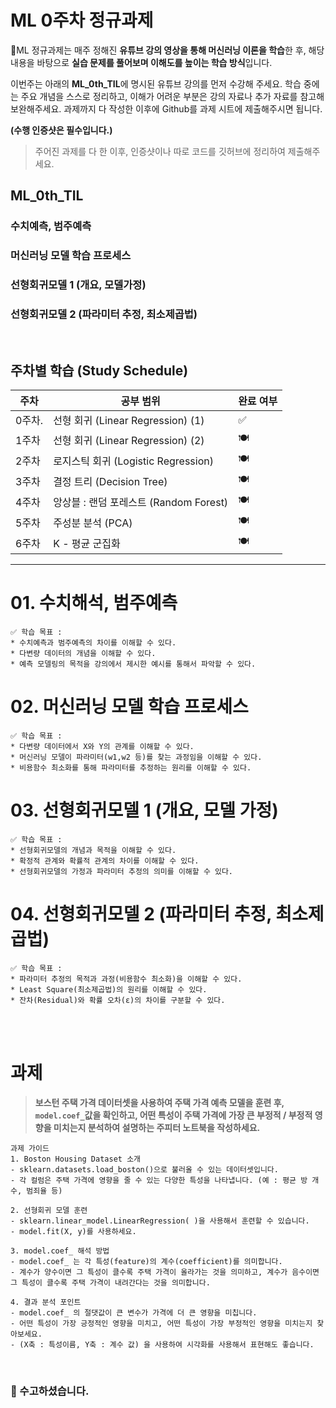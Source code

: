 # ML 0주차 정규과제

📌ML 정규과제는 매주 정해진 **유튜브 강의 영상을 통해 머신러닝 이론을 학습**한 후, 해당 내용을 바탕으로 **실습 문제를 풀어보며 이해도를 높이는 학습 방식**입니다. 

이번주는 아래의 **ML_0th_TIL**에 명시된 유튜브 강의를 먼저 수강해 주세요. 학습 중에는 주요 개념을 스스로 정리하고, 이해가 어려운 부분은 강의 자료나 추가 자료를 참고해 보완해주세요. 과제까지 다 작성한 이후에 Github를 과제 시트에 제출해주시면 됩니다.



**(수행 인증샷은 필수입니다.)** 

> 주어진 과제를 다 한 이후, 인증샷이나 따로 코드를 깃허브에 정리하여 제출해주세요.



## ML_0th_TIL

### 수치예측, 범주예측

### 머신러닝 모델 학습 프로세스

### 선형회귀모델 1 (개요, 모델가정)

### 선형회귀모델 2 (파라미터 추정, 최소제곱법)

<br>

<!-- TIL에서 나와있는 강의 사이에 있는 과제에 해당이 되지 않는 강의도 내용이 연속적으로 진행하기 때문에 수강하시면 이해하기 쉬우실 것입니다. -->



## 주차별 학습 (Study Schedule)

| 주차   | 공부 범위                              | 완료 여부 |
| ------ | -------------------------------------- | --------- |
| 0주차. | 선형 회귀 (Linear Regression) (1)      | ✅         |
| 1주차  | 선형 회귀 (Linear Regression) (2)      | 🍽️         |
| 2주차  | 로지스틱 회귀 (Logistic Regression)    | 🍽️         |
| 3주차  | 결정 트리 (Decision Tree)              | 🍽️         |
| 4주차  | 앙상블 : 랜덤 포레스트 (Random Forest) | 🍽️         |
| 5주차  | 주성분 분석 (PCA)                      | 🍽️         |
| 6주차  | K - 평균 군집화                        | 🍽️         |

<!-- 여기까진 그대로 둬 주세요-->



---

# 01. 수치해석, 범주예측

```
✅ 학습 목표 :
* 수치예측과 범주예측의 차이를 이해할 수 있다.
* 다변량 데이터의 개념을 이해할 수 있다. 
* 예측 모델링의 목적을 강의에서 제시한 예시를 통해서 파악할 수 있다. 
```

<!-- 새롭게 배운 내용을 자유롭게 정리해주세요.-->



# 02. 머신러닝 모델 학습 프로세스

```
✅ 학습 목표 :
* 다변량 데이터에서 X와 Y의 관계를 이해할 수 있다.
* 머신러닝 모델이 파라미터(w1,w2 등)를 찾는 과정임을 이해할 수 있다.
* 비용함수 최소화를 통해 파라미터를 추정하는 원리를 이해할 수 있다. 
```

<!-- 새롭게 배운 내용을 자유롭게 정리해주세요.-->

<!-- 강의에서 공식이 많이 나오는데 공식에 대한 이해보다는 (나중에 배울 예정) 학습 프로세스에 대한 개념 중심적으로 공부해주세요.-->




# 03. 선형회귀모델 1 (개요, 모델 가정)

```
✅ 학습 목표 :
* 선형회귀모델의 개념과 목적을 이해할 수 있다.
* 확정적 관계와 확률적 관계의 차이를 이해할 수 있다.
* 선형회귀모델의 가정과 파라미터 추정의 의미를 이해할 수 있다. 
```

<!-- 새롭게 배운 내용을 자유롭게 정리해주세요.-->




# 04. 선형회귀모델 2 (파라미터 추정, 최소제곱법)

```
✅ 학습 목표 :
* 파라미터 추정의 목적과 과정(비용함수 최소화)을 이해할 수 있다.
* Least Square(최소제곱법)의 원리를 이해할 수 있다.
* 잔차(Residual)와 확률 오차(ε)의 차이를 구분할 수 있다. 
```

<!-- 새롭게 배운 내용을 자유롭게 정리해주세요.-->




<br>
<br>

# 과제

> **보스턴 주택 가격 데이터셋을 사용하여 주택 가격 예측 모델을 훈련 후, `model.coef_`값을 확인하고, 어떤 특성이 주택 가격에 가장 큰 부정적 / 부정적 영향을 미치는지 분석하여 설명하는 주피터 노트북을 작성하세요.**



~~~
과제 가이드
1. Boston Housing Dataset 소개
- sklearn.datasets.load_boston()으로 불러올 수 있는 데이터셋입니다. 
- 각 컬럼은 주택 가격에 영향을 줄 수 있는 다양한 특성을 나타냅니다. (예 : 평균 방 개수, 범죄율 등)

2. 선형회귀 모델 훈련
- sklearn.linear_model.LinearRegression( )을 사용해서 훈련할 수 있습니다.
- model.fit(X, y)를 사용하세요.

3. model.coef_ 해석 방법
- model.coef_ 는 각 특성(feature)의 계수(coefficient)를 의미합니다.
- 계수가 양수이면 그 특성이 클수록 주택 가격이 올라가는 것을 의미하고, 계수가 음수이면 그 특성이 클수록 주택 가격이 내려간다는 것을 의미합니다. 

4. 결과 분석 포인트
- model.coef_ 의 절댓값이 큰 변수가 가격에 더 큰 영향을 미칩니다. 
- 어떤 특성이 가장 긍정적인 영향을 미치고, 어떤 특성이 가장 부정적인 영향을 미치는지 찾아보세요.
- (X축 : 특성이름, Y축 : 계수 값) 을 사용하여 시각화를 사용해서 표현해도 좋습니다. 
~~~



<br>

### 🎉 수고하셨습니다.